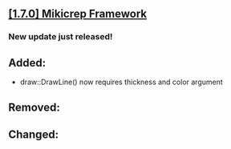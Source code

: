 ## [[1.7.0] Mikicrep Framework](https://miki.macakom.net/projects/mf)
### New update just released!

## Added:
- draw::DrawLine() now requires thickness and color argument

## Removed:

## Changed:
